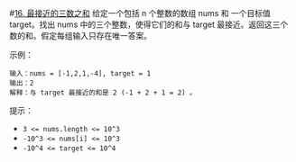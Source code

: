 #[16. 最接近的三数之和](https://leetcode-cn.com/problems/3sum-closest/)
给定一个包括 n 个整数的数组 nums 和 一个目标值 target。找出 nums 中的三个整数，使得它们的和与 target 最接近。返回这三个数的和。假定每组输入只存在唯一答案。

示例：
```
输入：nums = [-1,2,1,-4], target = 1
输出：2
解释：与 target 最接近的和是 2 (-1 + 2 + 1 = 2) 。
```

提示：
* `3 <= nums.length <= 10^3`
* `-10^3 <= nums[i] <= 10^3`
* `-10^4 <= target <= 10^4`